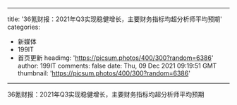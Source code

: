
---
title: '36氪财报：2021年Q3实现稳健增长，主要财务指标均超分析师平均预期'
categories: 
 - 新媒体
 - 199IT
 - 首页更新
headimg: 'https://picsum.photos/400/300?random=6386'
author: 199IT
comments: false
date: Thu, 09 Dec 2021 09:19:51 GMT
thumbnail: 'https://picsum.photos/400/300?random=6386'
---

<div>   
36氪财报：2021年Q3实现稳健增长，主要财务指标均超分析师平均预期  
</div>
            